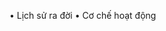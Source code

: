<!-- • Chủ đề: Tấn công các hệ mặt khóa công khai -->
<!-- • Nhẫn xin bài làm của các nhóm kỳ trước để tham khảo -->


<!-- • Thực tiễn: Các công ty, ứng dụng, trang web,.... Bị hack -->
<!-- • Khái niệm hệ mật khóa công khai -->
<!-- • Cách tấn công (phương thức/giao thức, cơ chế, lỗ hồng) -->
<!-- • Áp dụng: Hệ RSA -->
• Lịch sử ra đời
• Cơ chế hoạt động
<!-- • Ví dụ thực tế -->
<!-- • Thực hành: Thử tấn công 1 hệ RSA -->

